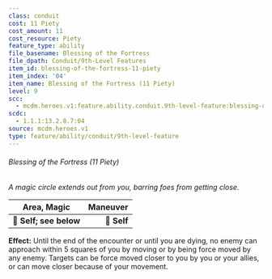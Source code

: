 ```yaml
---
class: conduit
cost: 11 Piety
cost_amount: 11
cost_resource: Piety
feature_type: ability
file_basename: Blessing of the Fortress
file_dpath: Conduit/9th-Level Features
item_id: blessing-of-the-fortress-11-piety
item_index: '04'
item_name: Blessing of the Fortress (11 Piety)
level: 9
scc:
  - mcdm.heroes.v1:feature.ability.conduit.9th-level-feature:blessing-of-the-fortress-11-piety
scdc:
  - 1.1.1:13.2.8.7:04
source: mcdm.heroes.v1
type: feature/ability/conduit/9th-level-feature
---
```


###### Blessing of the Fortress (11 Piety)

*A magic circle extends out from you, barring foes from getting close.*

| **Area, Magic**        | **Maneuver** |
| ---------------------- | -----------: |
| **📏 Self; see below** |  **🎯 Self** |

**Effect:** Until the end of the encounter or until you are dying, no enemy can approach within 5 squares of you by moving or by being force moved by any enemy. Targets can be force moved closer to you by you or your allies, or can move closer because of your movement.
